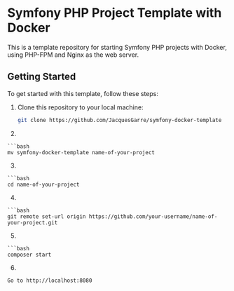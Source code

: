 # Symfony PHP Project Template with Docker

This is a template repository for starting Symfony PHP projects with Docker, using PHP-FPM and Nginx as the web server.

## Getting Started

To get started with this template, follow these steps:

1. Clone this repository to your local machine:

   ```bash
   git clone https://github.com/JacquesGarre/symfony-docker-template

2. 

    ```bash
    mv symfony-docker-template name-of-your-project

3. 

    ```bash
    cd name-of-your-project

4. 

    ```bash
    git remote set-url origin https://github.com/your-username/name-of-your-project.git

5. 

    ```bash
    composer start

6.

    Go to http://localhost:8080


